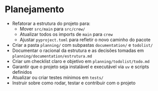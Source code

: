 # Planejamento

- Refatorar a estrutura do projeto para:
  - Mover `src/main` para `src/crew/`
  - Atualizar todos os imports de `main` para `crew`
  - Ajustar `pyproject.toml` para refletir o novo caminho do pacote
- Criar a pasta `planning/` com subpastas `documentation/` e `todolist/`
- Documentar o racional da estrutura e as decisões tomadas em `planning/documentation/estrutura.md`
- Criar um checklist claro e objetivo em `planning/todolist/todo.md`
- Garantir que o projeto seja instalável e executável via `uv` e scripts definidos
- Atualizar ou criar testes mínimos em `tests/`
- Instruir sobre como rodar, testar e contribuir com o projeto

